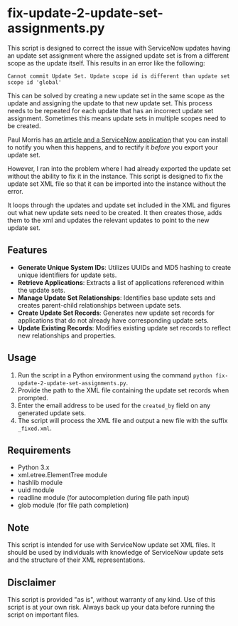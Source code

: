 # fix-update-2-update-set-assignments.py

This script is designed to correct the issue with ServiceNow updates having an update set assignment where the assigned update set is from a different scope as the update itself. This results in an error like the following:

```
Cannot commit Update Set. Update scope id is different than update set scope id 'global'
```

This can be solved by creating a new update set in the same scope as the update and assigning the update to that new update set. This process needs to be repeated for each update that has an incorrect update set assignment. Sometimes this means update sets in multiple scopes need to be created.

Paul Morris has [an article and a ServiceNow application](https://sn-nerd.com/2022/02/12/how-to-prevent-cannot-commit-update-set-issues-in-your-instance/) that you can install to notify you when this happens, and to rectify it _before_ you export your update set.

However, I ran into the problem where I had already exported the update set without the ability to fix it in the instance. This script is designed to fix the update set XML file so that it can be imported into the instance without the error.

It loops through the updates and update set included in the XML and figures out what new update sets need to be created. It then creates those, adds them to the xml and updates the relevant updates to point to the new update set.

## Features

-   **Generate Unique System IDs**: Utilizes UUIDs and MD5 hashing to create unique identifiers for update sets.
-   **Retrieve Applications**: Extracts a list of applications referenced within the update sets.
-   **Manage Update Set Relationships**: Identifies base update sets and creates parent-child relationships between update sets.
-   **Create Update Set Records**: Generates new update set records for applications that do not already have corresponding update sets.
-   **Update Existing Records**: Modifies existing update set records to reflect new relationships and properties.

## Usage

1. Run the script in a Python environment using the command `python fix-update-2-update-set-assignments.py`.
2. Provide the path to the XML file containing the update set records when prompted.
3. Enter the email address to be used for the `created_by` field on any generated update sets.
4. The script will process the XML file and output a new file with the suffix `_fixed.xml`.

## Requirements

-   Python 3.x
-   xml.etree.ElementTree module
-   hashlib module
-   uuid module
-   readline module (for autocompletion during file path input)
-   glob module (for file path completion)

## Note

This script is intended for use with ServiceNow update set XML files. It should be used by individuals with knowledge of ServiceNow update sets and the structure of their XML representations.

## Disclaimer

This script is provided "as is", without warranty of any kind. Use of this script is at your own risk. Always back up your data before running the script on important files.
